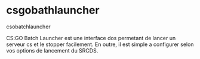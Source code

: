 # csgobathlauncher
csobatchlauncher


CS:GO Batch Launcher est une interface dos permetant de lancer un serveur cs et le stopper facilement.
En outre, il est simple a configurer selon vos options de lancement du SRCDS.
